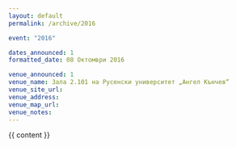 ```yaml
---
layout: default
permalink: /archive/2016

event: "2016"

dates_announced: 1
formatted_date: 08 Октомври 2016

venue_announced: 1
venue_name: Зала 2.101 на Русенски университет „Ангел Кънчев“
venue_site_url:
venue_address:
venue_map_url:
venue_notes:
---
```


{{ content }}
